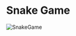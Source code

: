 # Snake Game
![SnakeGame](https://user-images.githubusercontent.com/117547583/201014331-2786bf73-60fc-417c-8761-f954c6afd833.png)
